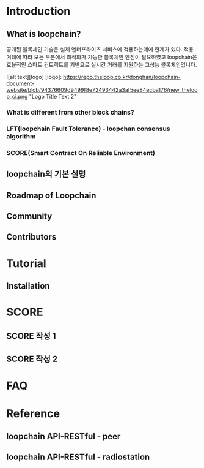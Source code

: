# Introduction

## What is loopchain?
공개된 블록체인 기술은 실제 엔터프라이즈 서비스에 적용하는데에 한계가 있다. 
적용 거래에 따라 모든 부분에서 최적화가 가능한 블록체인 엔진이 필요하였고  loopchain은 효율적인 스마트 컨트렉트를 기반으로 실시간 거래를 지원하는 고성능 블록체인입니다. 


![alt text][logo]
[logo]: https://repo.theloop.co.kr/donghan/loopchain-document-website/blob/94376609d9499f8e72493442a3af5ee84ecba176/new_theloop_ci.png "Logo Title Text 2"

### What is different from other block chains?
### LFT(loopchain Fault Tolerance) - loopchan consensus algorithm
### SCORE(Smart Contract On Reliable Environment) 



## loopchain의 기본 설명

## Roadmap of Loopchain

## Community
## Contributors

# Tutorial
## Installation

# SCORE
## SCORE 작성 1
## SCORE 작성 2

# FAQ

# Reference
## loopchain API-RESTful - peer
## loopchain API-RESTful - radiostation